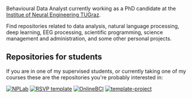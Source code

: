 Behavioural Data Analyst currently working as a PhD candidate at the [Institue of Neural Engineering TUGraz](https://www.tugraz.at/institute/ine/home/).

Find repositories related to data analysis, natural language processing, deep learning, EEG processing, scientific programming, science management and administration, and some other personal projects.

<!-- ![GitHub stats](https://github-readme-stats.vercel.app/api?username=abcsds&show_icons=true) -->
<!-- ![Top Langs](https://github-readme-stats.vercel.app/api/top-langs/?username=abcsds&layout=compact&langs_count=12) -->

## Repositories for students

If you are in one of my supervised students, or currently taking one of my courses these are the repositories you're probably interested in:

[![NPLab](https://github-readme-stats.vercel.app/api/pin/?username=abcsds&repo=NPLab)](https://github.com/abcsds/NPLab)
[![RSVP template](https://github-readme-stats.vercel.app/api/pin/?username=abcsds&repo=RSVP)](https://github.com/abcsds/RSVP)
[![OnlineBCI](https://github-readme-stats.vercel.app/api/pin/?username=abcsds&repo=OnlineBCI)](https://github.com/abcsds/OnlineBCI)
[![template-project](https://github-readme-stats.vercel.app/api/pin/?username=WriessneggerLab&repo=template-project)](https://github.com/WriessneggerLab/template-project)
